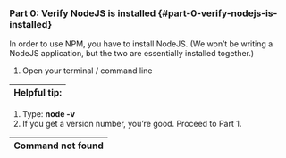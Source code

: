### Part 0: Verify NodeJS is installed {#part-0-verify-nodejs-is-installed}

In order to use NPM, you have to install NodeJS. (We won’t be writing a NodeJS application, but the two are essentially installed together.)

1.  Open your terminal / command line

| **Helpful tip:** |
| --- |

1.  Type: **node -v**
2.  If you get a version number, you’re good. Proceed to Part 1.

| **Command not found** |
| --- |
